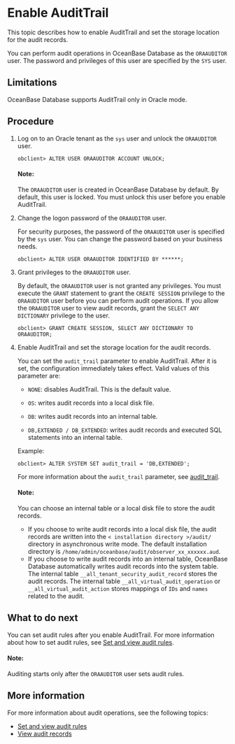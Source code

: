 # Enable AuditTrail

This topic describes how to enable AuditTrail and set the storage location for the audit records. 

You can perform audit operations in OceanBase Database as the `ORAAUDITOR` user. The password and privileges of this user are specified by the `SYS` user. 

## Limitations

OceanBase Database supports AuditTrail only in Oracle mode. 

## Procedure

1. Log on to an Oracle tenant as the `sys` user and unlock the `ORAAUDITOR` user. 

   ```shell
   obclient> ALTER USER ORAAUDITOR ACCOUNT UNLOCK;
   ```

   <main id="notice" type='explain'>
      <h4>Note:</h4>
      <p>The <code>ORAAUDITOR</code> user is created in OceanBase Database by default. By default, this user is locked. You must unlock this user before you enable AuditTrail. </p>
   </main>

2. Change the logon password of the `ORAAUDITOR` user. 

   For security purposes, the password of the `ORAAUDITOR` user is specified by the `sys` user. You can change the password based on your business needs. 

   ```shell
   obclient> ALTER USER ORAAUDITOR IDENTIFIED BY ******;
   ```

3. Grant privileges to the `ORAAUDITOR` user. 

   By default, the `ORAAUDITOR` user is not granted any privileges. You must execute the `GRANT` statement to grant the `CREATE SESSION` privilege to the `ORAAUDITOR` user before you can perform audit operations. If you allow the `ORAAUDITOR` user to view audit records, grant the `SELECT ANY DICTIONARY` privilege to the user. 

   ```shell
   obclient> GRANT CREATE SESSION, SELECT ANY DICTIONARY TO ORAAUDITOR;
   ```

4. Enable AuditTrail and set the storage location for the audit records. 

   You can set the `audit_trail` parameter to enable AuditTrail. After it is set, the configuration immediately takes effect. Valid values of this parameter are:

   * `NONE`: disables AuditTrail. This is the default value. 

   * `OS`: writes audit records into a local disk file. 

   * `DB`: writes audit records into an internal table. 

   * `DB,EXTENDED / DB_EXTENDED`: writes audit records and executed SQL statements into an internal table. 

   Example:

   ```shell
   obclient> ALTER SYSTEM SET audit_trail = 'DB,EXTENDED';
   ```

   For more information about the `audit_trail` parameter, see [audit_trail](../../../700.reference/500.system-reference/100.system-configuration-items/400.tenant-level-configuration-items/200.audit_trail.md). 

   <main id="notice" type='explain'>
      <h4>Note:</h4>
      <p>You can choose an internal table or a local disk file to store the audit records.</p>
      <ul>
      <li>If you choose to write audit records into a local disk file, the audit records are written into the <code>< installation directory >/audit/</code> directory in asynchronous write mode. The default installation directory is <code>/home/admin/oceanbase/audit/observer_xx_xxxxxx.aud</code>. </li>
      <li>If you choose to write audit records into an internal table, OceanBase Database automatically writes audit records into the system table. The internal table <code>__all_tenant_security_audit_record</code> stores the audit records. The internal table <code>__all_virtual_audit_operation</code> or <code>__all_virtual_audit_action</code> stores mappings of <code>IDs</code> and <code>names</code> related to the audit. </li>
      </ul>
   </main>

## What to do next

You can set audit rules after you enable AuditTrail. For more information about how to set audit rules, see [Set and view audit rules](../600.security-audit/300.set-up-and-view-audit-rules.md). 

   <main id="notice" type='explain'>
      <h4>Note:</h4>
      <p>Auditing starts only after the <code>ORAAUDITOR</code> user sets audit rules. </p>
   </main>

## More information

For more information about audit operations, see the following topics:

* [Set and view audit rules](../600.security-audit/300.set-up-and-view-audit-rules.md)
* [View audit records](../600.security-audit/500.audit-records.md)
